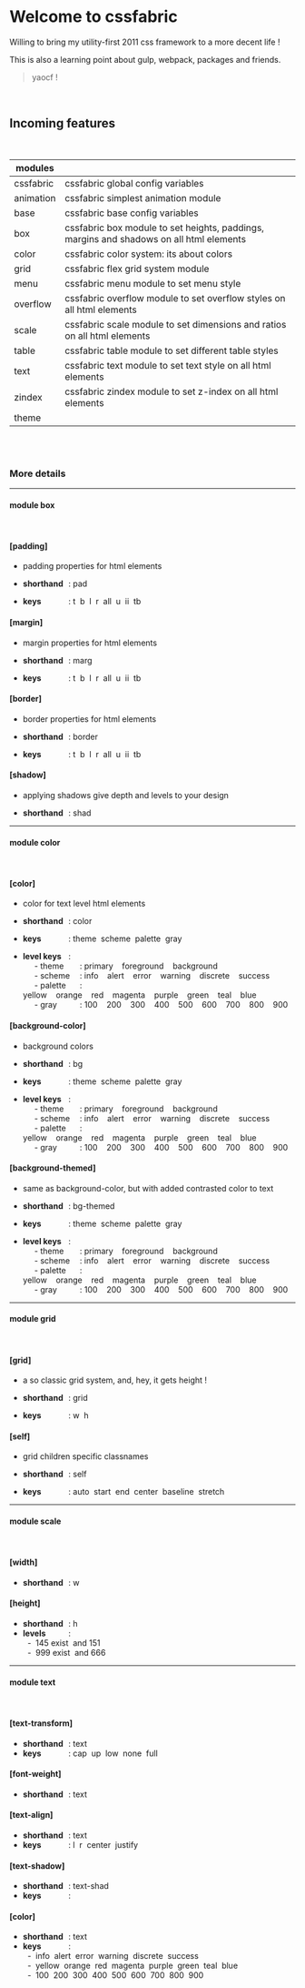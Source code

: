 # Welcome to cssfabric


Willing to bring my utility-first 2011 css framework to a more decent life !


This is also a learning point about gulp, webpack, packages and friends.

> yaocf !


<br/>

## Incoming features


<br/>

| modules |     |
| ------- | --- |
| cssfabric | cssfabric global config variables
animation | cssfabric simplest animation module
base | cssfabric base config variables
box | cssfabric box module to set heights, paddings, margins and shadows on all html elements
color | cssfabric color system: its about colors
grid | cssfabric flex grid system module
menu | cssfabric menu module to set menu style
overflow | cssfabric overflow module to set overflow styles on all html elements
scale | cssfabric scale module to set dimensions and ratios on all html elements
table | cssfabric table module to set different table styles
text | cssfabric text module to set text style on all html elements
zindex | cssfabric zindex module to set z-index on all html elements
theme |  |


<br/>




<br/>

### More details

---

#### <strong>module box</strong>


<br/>

#### [padding]


- padding properties for html elements


 - <span style='width:80px;display:inline-block;overflow:visible'><b>shorthand</b></span>:  pad
 - <span style='width:80px;display:inline-block;overflow:visible'><b>keys</b></span>: t&nbsp;&nbsp;b&nbsp;&nbsp;l&nbsp;&nbsp;r&nbsp;&nbsp;all&nbsp;&nbsp;u&nbsp;&nbsp;ii&nbsp;&nbsp;tb

#### [margin]


- margin properties for html elements


 - <span style='width:80px;display:inline-block;overflow:visible'><b>shorthand</b></span>:  marg
 - <span style='width:80px;display:inline-block;overflow:visible'><b>keys</b></span>: t&nbsp;&nbsp;b&nbsp;&nbsp;l&nbsp;&nbsp;r&nbsp;&nbsp;all&nbsp;&nbsp;u&nbsp;&nbsp;ii&nbsp;&nbsp;tb

#### [border]


- border properties for html elements


 - <span style='width:80px;display:inline-block;overflow:visible'><b>shorthand</b></span>:  border
 - <span style='width:80px;display:inline-block;overflow:visible'><b>keys</b></span>: t&nbsp;&nbsp;b&nbsp;&nbsp;l&nbsp;&nbsp;r&nbsp;&nbsp;all&nbsp;&nbsp;u&nbsp;&nbsp;ii&nbsp;&nbsp;tb

#### [shadow]


- applying shadows give depth and levels to your design


 - <span style='width:80px;display:inline-block;overflow:visible'><b>shorthand</b></span>:  shad

---

#### <strong>module color</strong>


<br/>

#### [color]


- color for text level html elements


 - <span style='width:80px;display:inline-block;overflow:visible'><b>shorthand</b></span>:  color
 - <span style='width:80px;display:inline-block;overflow:visible'><b>keys</b></span>: theme&nbsp;&nbsp;scheme&nbsp;&nbsp;palette&nbsp;&nbsp;gray
 - <span style='width:80px;display:inline-block;overflow:visible'><b>level keys</b></span>:<br/><span style='margin-left:20px;width:80px;display:inline-block;overflow:visible'>- theme</span>: primary&nbsp;&nbsp;&nbsp;&nbsp;foreground&nbsp;&nbsp;&nbsp;&nbsp;background<br/><span style='margin-left:20px;width:80px;display:inline-block;overflow:visible'>- scheme</span>: info&nbsp;&nbsp;&nbsp;&nbsp;alert&nbsp;&nbsp;&nbsp;&nbsp;error&nbsp;&nbsp;&nbsp;&nbsp;warning&nbsp;&nbsp;&nbsp;&nbsp;discrete&nbsp;&nbsp;&nbsp;&nbsp;success<br/><span style='margin-left:20px;width:80px;display:inline-block;overflow:visible'>- palette</span>: yellow&nbsp;&nbsp;&nbsp;&nbsp;orange&nbsp;&nbsp;&nbsp;&nbsp;red&nbsp;&nbsp;&nbsp;&nbsp;magenta&nbsp;&nbsp;&nbsp;&nbsp;purple&nbsp;&nbsp;&nbsp;&nbsp;green&nbsp;&nbsp;&nbsp;&nbsp;teal&nbsp;&nbsp;&nbsp;&nbsp;blue<br/><span style='margin-left:20px;width:80px;display:inline-block;overflow:visible'>- gray</span>: 100&nbsp;&nbsp;&nbsp;&nbsp;200&nbsp;&nbsp;&nbsp;&nbsp;300&nbsp;&nbsp;&nbsp;&nbsp;400&nbsp;&nbsp;&nbsp;&nbsp;500&nbsp;&nbsp;&nbsp;&nbsp;600&nbsp;&nbsp;&nbsp;&nbsp;700&nbsp;&nbsp;&nbsp;&nbsp;800&nbsp;&nbsp;&nbsp;&nbsp;900

#### [background-color]


- background colors


 - <span style='width:80px;display:inline-block;overflow:visible'><b>shorthand</b></span>:  bg
 - <span style='width:80px;display:inline-block;overflow:visible'><b>keys</b></span>: theme&nbsp;&nbsp;scheme&nbsp;&nbsp;palette&nbsp;&nbsp;gray
 - <span style='width:80px;display:inline-block;overflow:visible'><b>level keys</b></span>:<br/><span style='margin-left:20px;width:80px;display:inline-block;overflow:visible'>- theme</span>: primary&nbsp;&nbsp;&nbsp;&nbsp;foreground&nbsp;&nbsp;&nbsp;&nbsp;background<br/><span style='margin-left:20px;width:80px;display:inline-block;overflow:visible'>- scheme</span>: info&nbsp;&nbsp;&nbsp;&nbsp;alert&nbsp;&nbsp;&nbsp;&nbsp;error&nbsp;&nbsp;&nbsp;&nbsp;warning&nbsp;&nbsp;&nbsp;&nbsp;discrete&nbsp;&nbsp;&nbsp;&nbsp;success<br/><span style='margin-left:20px;width:80px;display:inline-block;overflow:visible'>- palette</span>: yellow&nbsp;&nbsp;&nbsp;&nbsp;orange&nbsp;&nbsp;&nbsp;&nbsp;red&nbsp;&nbsp;&nbsp;&nbsp;magenta&nbsp;&nbsp;&nbsp;&nbsp;purple&nbsp;&nbsp;&nbsp;&nbsp;green&nbsp;&nbsp;&nbsp;&nbsp;teal&nbsp;&nbsp;&nbsp;&nbsp;blue<br/><span style='margin-left:20px;width:80px;display:inline-block;overflow:visible'>- gray</span>: 100&nbsp;&nbsp;&nbsp;&nbsp;200&nbsp;&nbsp;&nbsp;&nbsp;300&nbsp;&nbsp;&nbsp;&nbsp;400&nbsp;&nbsp;&nbsp;&nbsp;500&nbsp;&nbsp;&nbsp;&nbsp;600&nbsp;&nbsp;&nbsp;&nbsp;700&nbsp;&nbsp;&nbsp;&nbsp;800&nbsp;&nbsp;&nbsp;&nbsp;900

#### [background-themed]


- same as background-color, but with added contrasted color to text


 - <span style='width:80px;display:inline-block;overflow:visible'><b>shorthand</b></span>:  bg-themed
 - <span style='width:80px;display:inline-block;overflow:visible'><b>keys</b></span>: theme&nbsp;&nbsp;scheme&nbsp;&nbsp;palette&nbsp;&nbsp;gray
 - <span style='width:80px;display:inline-block;overflow:visible'><b>level keys</b></span>:<br/><span style='margin-left:20px;width:80px;display:inline-block;overflow:visible'>- theme</span>: primary&nbsp;&nbsp;&nbsp;&nbsp;foreground&nbsp;&nbsp;&nbsp;&nbsp;background<br/><span style='margin-left:20px;width:80px;display:inline-block;overflow:visible'>- scheme</span>: info&nbsp;&nbsp;&nbsp;&nbsp;alert&nbsp;&nbsp;&nbsp;&nbsp;error&nbsp;&nbsp;&nbsp;&nbsp;warning&nbsp;&nbsp;&nbsp;&nbsp;discrete&nbsp;&nbsp;&nbsp;&nbsp;success<br/><span style='margin-left:20px;width:80px;display:inline-block;overflow:visible'>- palette</span>: yellow&nbsp;&nbsp;&nbsp;&nbsp;orange&nbsp;&nbsp;&nbsp;&nbsp;red&nbsp;&nbsp;&nbsp;&nbsp;magenta&nbsp;&nbsp;&nbsp;&nbsp;purple&nbsp;&nbsp;&nbsp;&nbsp;green&nbsp;&nbsp;&nbsp;&nbsp;teal&nbsp;&nbsp;&nbsp;&nbsp;blue<br/><span style='margin-left:20px;width:80px;display:inline-block;overflow:visible'>- gray</span>: 100&nbsp;&nbsp;&nbsp;&nbsp;200&nbsp;&nbsp;&nbsp;&nbsp;300&nbsp;&nbsp;&nbsp;&nbsp;400&nbsp;&nbsp;&nbsp;&nbsp;500&nbsp;&nbsp;&nbsp;&nbsp;600&nbsp;&nbsp;&nbsp;&nbsp;700&nbsp;&nbsp;&nbsp;&nbsp;800&nbsp;&nbsp;&nbsp;&nbsp;900

---

#### <strong>module grid</strong>


<br/>

#### [grid]


- a so classic grid system, and, hey, it gets height !


 - <span style='width:80px;display:inline-block;overflow:visible'><b>shorthand</b></span>:  grid
 - <span style='width:80px;display:inline-block;overflow:visible'><b>keys</b></span>: w&nbsp;&nbsp;h

#### [self]


- grid children specific classnames


 - <span style='width:80px;display:inline-block;overflow:visible'><b>shorthand</b></span>:  self
 - <span style='width:80px;display:inline-block;overflow:visible'><b>keys</b></span>: auto&nbsp;&nbsp;start&nbsp;&nbsp;end&nbsp;&nbsp;center&nbsp;&nbsp;baseline&nbsp;&nbsp;stretch

---

#### <strong>module scale</strong>


<br/>

#### [width]


 - <span style='width:80px;display:inline-block;overflow:visible'><b>shorthand</b></span>:  w

#### [height]


 - <span style='width:80px;display:inline-block;overflow:visible'><b>shorthand</b></span>:  h
 - <span style='width:80px;display:inline-block;overflow:visible'><b>levels</b></span>:<br>&nbsp;&nbsp;-&nbsp;&nbsp;145 exist&nbsp;&nbsp;and 151<br>&nbsp;&nbsp;-&nbsp;&nbsp;999 exist&nbsp;&nbsp;and 666

---

#### <strong>module text</strong>


<br/>

#### [text-transform]


 - <span style='width:80px;display:inline-block;overflow:visible'><b>shorthand</b></span>:  text
 - <span style='width:80px;display:inline-block;overflow:visible'><b>keys</b></span>: cap&nbsp;&nbsp;up&nbsp;&nbsp;low&nbsp;&nbsp;none&nbsp;&nbsp;full

#### [font-weight]


 - <span style='width:80px;display:inline-block;overflow:visible'><b>shorthand</b></span>:  text

#### [text-align]


 - <span style='width:80px;display:inline-block;overflow:visible'><b>shorthand</b></span>:  text
 - <span style='width:80px;display:inline-block;overflow:visible'><b>keys</b></span>: l&nbsp;&nbsp;r&nbsp;&nbsp;center&nbsp;&nbsp;justify

#### [text-shadow]


 - <span style='width:80px;display:inline-block;overflow:visible'><b>shorthand</b></span>:  text-shad
 - <span style='width:80px;display:inline-block;overflow:visible'><b>keys</b></span>: 

#### [color]


 - <span style='width:80px;display:inline-block;overflow:visible'><b>shorthand</b></span>:  text
 - <span style='width:80px;display:inline-block;overflow:visible'><b>keys</b></span>:<br>&nbsp;&nbsp;-&nbsp;&nbsp;info&nbsp;&nbsp;alert&nbsp;&nbsp;error&nbsp;&nbsp;warning&nbsp;&nbsp;discrete&nbsp;&nbsp;success<br>&nbsp;&nbsp;-&nbsp;&nbsp;yellow&nbsp;&nbsp;orange&nbsp;&nbsp;red&nbsp;&nbsp;magenta&nbsp;&nbsp;purple&nbsp;&nbsp;green&nbsp;&nbsp;teal&nbsp;&nbsp;blue<br>&nbsp;&nbsp;-&nbsp;&nbsp;100&nbsp;&nbsp;200&nbsp;&nbsp;300&nbsp;&nbsp;400&nbsp;&nbsp;500&nbsp;&nbsp;600&nbsp;&nbsp;700&nbsp;&nbsp;800&nbsp;&nbsp;900
